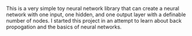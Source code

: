 This is a very simple toy neural network library that can create a neural network with one input, one hidden, and one output layer with a definable number of nodes. I started this project in an attempt to learn about back propogation and the basics of neural networks.
